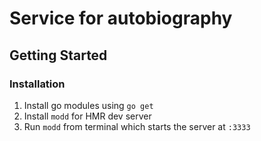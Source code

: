 # Service for autobiography

## Getting Started

### Installation

1. Install go modules using `go get`
2. Install `modd` for HMR dev server
3. Run `modd` from terminal which starts the server at `:3333`
